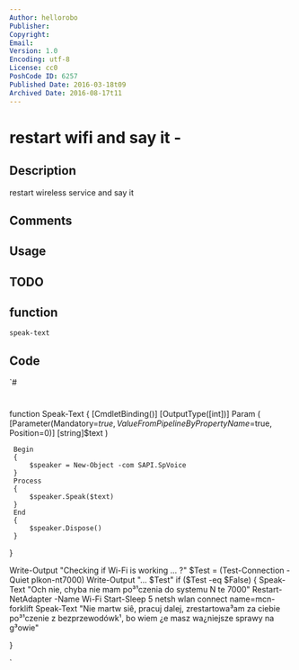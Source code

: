 ```yaml
---
Author: hellorobo
Publisher: 
Copyright: 
Email: 
Version: 1.0
Encoding: utf-8
License: cc0
PoshCode ID: 6257
Published Date: 2016-03-18t09
Archived Date: 2016-08-17t11
---
```


# restart wifi and say it - 

## Description

restart wireless service and say it

## Comments



## Usage



## TODO



## function

`speak-text`

## Code

`#
 #
 function Speak-Text
 {
     [CmdletBinding()]
     [OutputType([int])]
     Param
     (
         [Parameter(Mandatory=$true,
                    ValueFromPipelineByPropertyName=$true,
                    Position=0)]
         [string]$text
     )
 
     Begin
     {
         $speaker = New-Object -com SAPI.SpVoice
     }
     Process
     {
         $speaker.Speak($text)
     }
     End
     {
         $speaker.Dispose()
     }
 }
 
 Write-Output "Checking if Wi-Fi is working ... ?"
 $Test = (Test-Connection -Quiet plkon-nt7000)
 Write-Output "... $Test"
 if ($Test -eq $False) {
     Speak-Text "Och nie, chyba nie mam po³¹czenia do systemu N te 7000"
     Restart-NetAdapter -Name Wi-Fi
     Start-Sleep 5
     netsh wlan connect name=mcn-forklift 
     Speak-Text "Nie martw siê, pracuj dalej, zrestartowa³am za ciebie po³¹czenie z bezprzewodówk¹, bo wiem ¿e masz wa¿niejsze sprawy na g³owie"
 
 }
 
`

